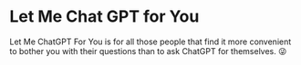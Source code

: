# Let Me Chat GPT for You

Let Me ChatGPT For You is for all those people that find it more convenient to bother you with their questions than to ask ChatGPT for themselves. 😜
